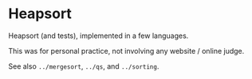 # Heapsort

Heapsort (and tests), implemented in a few languages.

This was for personal practice, not involving any website / online judge.

See also `../mergesort`, `../qs`, and `../sorting`.
